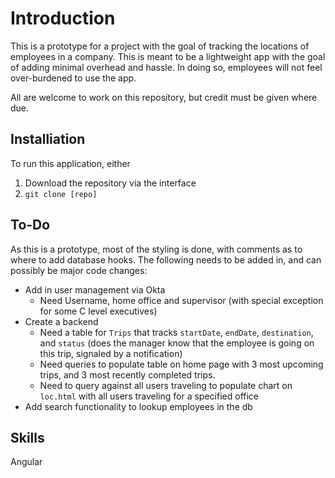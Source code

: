 # Introduction

This is a prototype for a project with the goal of tracking the locations of employees in a company. This is meant to be a lightweight app with the goal of adding minimal overhead and hassle. In doing so, employees will not feel over-burdened to use the app.

All are welcome to work on this repository, but credit must be given where due.


## Installiation

To run this application, either
1. Download the repository via the interface
2. `git clone [repo]`

## To-Do

As this is a prototype, most of the styling is done, with comments as to where to add database hooks. The following needs to be added in, and can possibly be major code changes:

* Add in user management via Okta
    * Need Username, home office and supervisor (with special exception for some C level executives)
* Create a backend
    * Need a table for `Trips` that tracks `startDate`, `endDate`, `destination`, and `status` (does the manager know that the employee is going on this trip, signaled by a notification)
    * Need queries to populate table on home page with 3 most upcoming trips, and 3 most recently completed trips.
    * Need to query against all users traveling to populate chart on `loc.html` with all users traveling for a specified office
* Add search functionality to lookup employees in the db

## Skills

Angular